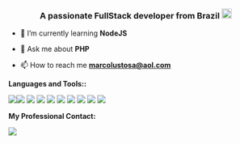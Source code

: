 <h3 align="center">A passionate FullStack developer from Brazil <img src="https://image.flaticon.com/icons/png/512/197/197386.png" height="20" width="20"/> </h3>

- 🌱 I’m currently learning **NodeJS**

- 💬 Ask me about **PHP**

- 📫 How to reach me **marcolustosa@aol.com**


<b> Languages and Tools::</b>

<img src="{https://img.shields.io/badge/PHP-777BB4?style=for-the-badge&logo=php&logoColor=white}"/><img src="https://camo.githubusercontent.com/02914afc1f51d55c8acac01c200a410efd74fffdff325678f6df6c22ae68a7ee/68747470733a2f2f696d672e736869656c64732e696f2f62616467652f5048502d3737374242343f7374796c653d666f722d7468652d6261646765266c6f676f3d706870266c6f676f436f6c6f723d7768697465" />
<img src="https://img.shields.io/badge/JavaScript-F7DF1E?style=for-the-badge&logo=javascript&logoColor=black"/>
<img src="https://img.shields.io/badge/HTML5-E34F26?style=for-the-badge&logo=html5&logoColor=white"/>
<img src="https://img.shields.io/badge/CSS-239120?&style=for-the-badge&logo=css3&logoColor=white"/>
<img src="https://img.shields.io/badge/jQuery-0769AD?style=for-the-badge&logo=jquery&logoColor=white"/>
<img src="https://img.shields.io/badge/MySQL-00000F?style=for-the-badge&logo=mysql&logoColor=white"/>
<img src="https://img.shields.io/badge/Microsoft%20SQL%20Sever-CC2927?style=for-the-badge&logo=microsoft%20sql%20server&logoColor=white"/>
<img src="https://img.shields.io/badge/Bootstrap-563D7C?style=for-the-badge&logo=bootstrap&logoColor=white"/>
<img src="https://img.shields.io/badge/Visual_Studio_Code-0078D4?style=for-the-badge&logo=visual%20studio%20code&logoColor=white"/>



<b>My Professional Contact:</b>

<a href="https://www.linkedin.com/in/marco-lustosa-09075091"><img src="https://img.shields.io/badge/linkedin-%230077B5.svg?&style=for-the-badge&logo=linkedin&logoColor=white"></a>

